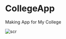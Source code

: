 # CollegeApp
Making App for My College



![scr](https://user-images.githubusercontent.com/58505700/74586835-8c7eae80-5011-11ea-8ef5-bb12c9ce0842.jpg)

